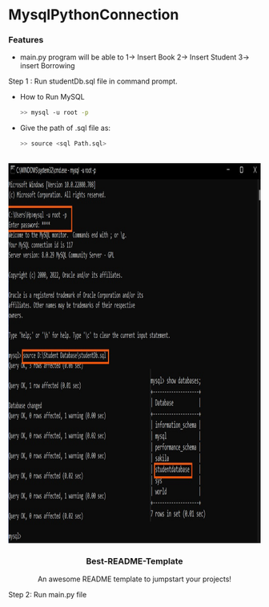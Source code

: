 
# MysqlPythonConnection


### Features

- main.py program will be able to 
	 1-> Insert Book
	 2-> Insert Student
	 3-> insert Borrowing

Step 1 : Run studentDb.sql file in command prompt.
- How to Run MySQL 
  ```sh
  >> mysql -u root -p
  ```
	 	 
- Give the path of .sql file as:
  ```sh
  >> source <sql Path.sql>
  ```	
<br />
<div align="center">
  <a href="https://github.com/othneildrew/Best-README-Template">
    <img src="images/Terminal.jpg" alt="Logo" width="1096" height="757">
  </a>
  <h3 align="center">Best-README-Template</h3>
  <p align="center">An awesome README template to jumpstart your projects!
  </p>
</div>



Step 2: Run main.py file

